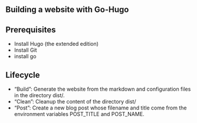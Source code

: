 ## Building a website with Go-Hugo

## Prerequisites

- Install Hugo (the extended edition)
- Install Git
- install go

## Lifecycle
- “Build”: Generate the website from the markdown and configuration files in the directory dist/.
- “Clean”: Cleanup the content of the directory dist/
- “Post”: Create a new blog post whose filename and title come from the environment variables POST_TITLE and POST_NAME.
